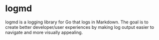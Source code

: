 # logmd
logmd is a logging library for Go that logs in Markdown. The goal is to create better developer/user experiences by making log output easier to navigate and more visually appealing.